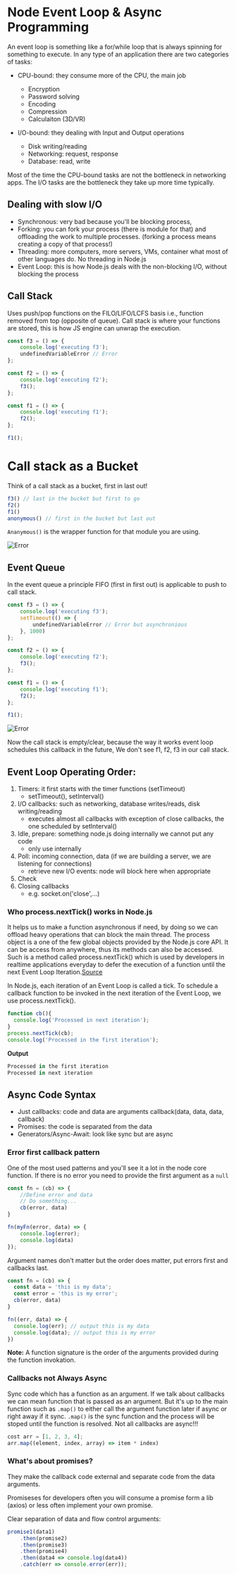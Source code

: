 # Node Event Loop & Async Programming

An event loop is something like a for/while loop that is always spinning for something to execute. In any type of an application there are two categories of tasks:

* CPU-bound: they consume more of the CPU, the main job 
    + Encryption
    + Password solving
    + Encoding
    + Compression 
    + Calculaiton (3D/VR)

* I/O-bound: they dealing with Input and Output operations
    + Disk writing/reading
    + Networking: request, response
    + Database: read, write

Most of the time the CPU-bound tasks are not the bottleneck in networking apps. The I/O tasks are the bottleneck they take up more time typically. 

## Dealing with slow I/O

* Synchronous: very bad because you'll be blocking process, 
* Forking: you can fork your process (there is module for that) and offloading the work to multiple processes. (forking a process means creating a copy of that process!)
* Threading: more computers, more servers, VMs, container what most of other languages do. No threading in Node.js
* Event Loop: this is how Node.js deals with the non-blocking I/O, without blocking the process

## Call Stack

Uses push/pop functions on the FILO/LIFO/LCFS basis i.e., function removed from top (opposite of queue). Call stack is where your functions are stored, this is how JS engine can unwrap the execution. 

```js
const f3 = () => {
    console.log('executing f3');
    undefinedVariableError // Error
};

const f2 = () => {
    console.log('executing f2');
    f3();
};

const f1 = () => {
    console.log('executing f1');
    f2();
};

f1();

``` 

# Call stack as a Bucket

Think of a call stack as a bucket, first in last out!

```js
f3() // last in the bucket but first to go
f2()
f1()
anonymous() // first in the bucket but last out
```

`Ananymous()` is the wrapper function for that module you are using.

![Error](https://github.com/mittyo/javascript-pocketguide/blob/master/nodejs/images/nodejs-call-stack-error.png)

## Event Queue

In the event queue a principle FIFO (first in first out) is applicable to push to call stack. 

```js
const f3 = () => {
    console.log('executing f3');
    setTimeout(() => {
        undefinedVariableError // Error but asynchronious
    }, 1000)
};

const f2 = () => {
    console.log('executing f2');
    f3();
};

const f1 = () => {
    console.log('executing f1');
    f2();
};

f1();

```
 ![Error](https://github.com/mittyo/javascript-pocketguide/blob/master/nodejs/images/nodejs-call-stack-async-error.png)

 Now the call stack is empty/clear, because the way it works event loop schedules this callback in the future, We don't see f1, f2, f3 in our call stack.

 ## Event Loop Operating Order:

 1. Timers: it first starts with the timer functions (setTimeout)
    + setTimeout(), setInterval()
 2. I/O callbacks: such as networking, database writes/reads, disk writing/reading
    + executes almost all callbacks with exception of close callbacks, the one scheduled by setInterval()
 3. Idle, prepare: something node.js doing internally we cannot put any code
    + only use internally
 4. Poll: incoming connection, data (if we are building a server, we are listening for connections)
    + retrieve new I/O events: node will block here when appropriate
 5. Check
 6. Closing callbacks
    + e.g. socket.on('close',...)

### Who process.nextTick() works in Node.js

It helps us to make a function asynchronous if need, by doing so we can offload heavy operations that can block the main thread. The process object is a one of the few global objects provided by the Node.js core API. It can be access from anywhere, thus its methods can also be accessed. Such is a method called process.nextTick() which is used by developers in realtime applications everyday to defer the execution of a function until the next Event Loop Iteration.[Source](https://medium.com/@amanhimself/how-process-nexttick-works-in-node-js-cb327812e083)

In Node.js, each iteration of an Event Loop is called a tick. To schedule a callback function to be invoked in the next iteration of the Event Loop, we use process.nextTick().

```js
function cb(){
  console.log('Processed in next iteration');
}
process.nextTick(cb);
console.log('Processed in the first iteration');
```
**Output**
```js
Processed in the first iteration
Processed in next iteration
``` 

## Async Code Syntax

* Just callbacks: code and data are arguments callback(data, data, data, callback)
* Promises: the code is separated from the data
* Generators/Async-Await: look like sync but are async

### Error first callback pattern

One of the most used patterns and you'll see it a lot in the node core function. If there is no error you need to provide the first argument as a `null`
```js
const fn = (cb) => {
    //Define error and data
    // Do something...
    cb(error, data)
}

fn(myFn(error, data) => {
    console.log(error);
    console.log(data)
});
``` 
Argument names don't matter but the order does matter, put errors first and callbacks last.

```js
const fn = (cb) => {
  const data = 'this is my data';
  const error = 'this is my error';
  cb(error, data)
}

fn((err, data) => {
  console.log(err); // output this is my data
  console.log(data); // output this is my error
})

```
**Note:** A function signature is the order of the arguments provided during the function invokation. 

### Callbacks not Always Async

Sync code which has a function as an argument. If we talk about callbacks we can mean function that is passed as an argument. But it's up to the main function such as `.map()` to either call the argument function later if async or right away if it sync. `.map()` is the sync function and the process will be stoped until the function is resolved. Not all callbacks are async!!!

```js
cost arr = [1, 2, 3, 4];
arr.map((element, index, array) => item * index)
``` 

### What's about promises?

They make the callback code external and separate code from the data arguments. 

Promiseses for developers often you will consume a promise form a lib (axios) or less often implement your own promise. 

Clear separation of data and flow control arguments:

```js
promise1(data1)
    .then(promise2)
    .then(promise3)
    .then(promise4)
    .then(data4 => console.log(data4))
    .catch(err => console.error(err));
``` 